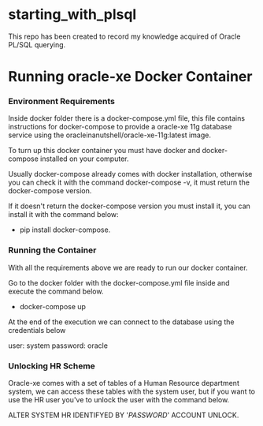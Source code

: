 # starting_with_plsql
This repo has been created to record my knowledge acquired of Oracle PL/SQL querying.


# Running oracle-xe Docker Container

### Environment Requirements
Inside docker folder there is a docker-compose.yml file, this file contains instructions for docker-compose to provide a oracle-xe 11g database service using the oracleinanutshell/oracle-xe-11g:latest image.

To turn up this docker container you must have docker and docker-compose installed on your computer.

Usually docker-compose already comes with docker installation, otherwise you can check it with the command docker-compose -v, it must return the docker-compose version.

If it doesn't return the docker-compose version you must install it, you can install it with the command below:
- pip install docker-compose.

### Running the Container

With all the requirements above we are ready to run our docker container.

Go to the docker folder with the docker-compose.yml file inside and execute the command below.

- docker-compose up

At the end of the execution we can connect to the database using the credentials below

user: system
password: oracle


### Unlocking HR Scheme

Oracle-xe comes with a set of tables of a Human Resource department system, we can access these tables with the system user, but if you want to use the HR user you've to unlock the user with the command below.

ALTER SYSTEM HR IDENTIFYED BY '_PASSWORD_' ACCOUNT UNLOCK.


